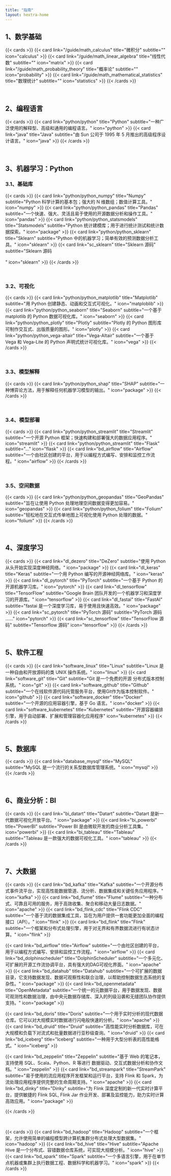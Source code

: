 ```yaml
---
title: "指南"
layout: hextra-home
---
```





## 1、数学基础

{{< cards >}}
  {{< card link="/guide/math_calculus" title="微积分"  subtitle="" icon="calculus" >}}
  {{< card link="/guide/math_linear_algebra" title="线性代数"  subtitle="" icon="matrix" >}}
  {{< card link="/guide/math_probability_theory" title="概率论"  subtitle="" icon="probability" >}}
  {{< card link="/guide/math_mathematical_statistics" title="数理统计" subtitle="" icon="statistics" >}}
{{< /cards >}}


<br>

## 2、编程语言

{{< cards >}}
  {{< card link="python/python" title="Python" subtitle="一种广泛使用的解释型、高级和通用的编程语言。" icon="python" >}}
  {{< card link="java" title="Java" subtitle="由 Sun 公司于 1995 年 5 月推出的高级程序设计语言。" icon="java" >}}
{{< /cards >}}

<br>




## 3、机器学习：Python

### 3.1、基础库

{{< cards >}}
  {{< card link="python/python_numpy" title="Numpy" subtitle="Python 科学计算的基本包；强大的 N 维数组；数值计算工具。" icon="numpy" >}}
  {{< card link="python/python_pandas" title="Pandas" subtitle="一个快速、强大、灵活且易于使用的开源数据分析和操作工具。" icon="pandas" >}}
  {{< card link="python/python_statsmodels" title="Statsmodels" subtitle="Python 统计建模库；用于进行统计测试和统计数据探索。" icon="package" >}}
  {{< card link="python/python_sklearn" title="Sklearn" subtitle="Python 中的机器学习；简单有效的预测数据分析工具。" icon="sklearn" >}}
  {{< card link="sc_sklearn" title="Sklearn 源码" subtitle="Sklearn 源码<br><br>" icon="sklearn" >}}
{{< /cards >}}

<br>

### 3.2、可视化

{{< cards >}}
  {{< card link="python/python_matplotlib" title="Matplotlib" subtitle="用 Python 创建静态、动画和交互式可视化。" icon="matploblib" >}}
  {{< card link="python/python_seaborn" title="Seaborn" subtitle="一个基于 matplotlib 的 Python 数据可视化库。" icon="seaborn" >}}
  {{< card link="python/python_plotly" title="Plotly" subtitle="Plotly 的 Python 图形库可制作交互式、出版质量的图形。" icon="plotly" >}}
  {{< card link="python/python_vega-altair" title="Vega-Altair" subtitle="一个基于 Vega 和 Vega-Lite 的 Python 声明式统计可视化库。" icon="vega" >}}
{{< /cards >}}

<br>

### 3.3、模型解释

{{< cards >}}
  {{< card link="python/python_shap" title="SHAP" subtitle="一种博弈论方法，用于解释任何机器学习模型的输出。" icon="package" >}}
{{< /cards >}}

<br>

### 3.4、模型部署

{{< cards >}}
  {{< card link="python/python_streamlit" title="Streamlit" subtitle="一个开源 Python 框架；快速构建和部署强大的数据应用程序。" icon="streamlit" >}}
  {{< card link="python/python_streamlit" title="Flask" subtitle="..." icon="flask" >}}
  {{< card link="bd_airflow" title="Airflow" subtitle="一个由社区创建的平台，用于以编程方式编写、安排和监控工作流程。" icon="airflow" >}}
{{< /cards >}}

<br>

### 3.5、空间数据

{{< cards >}}
  {{< card link="python/python_geopandas" title="GeoPandas" subtitle="旨在让使用 Python 处理地理空间数据变得更加容易。" icon="geopandas" >}}
  {{< card link="python/python_folium" title="Folium" subtitle="轻松地在交互式传单地图上可视化使用 Python 处理的数据。" icon="folium" >}}
{{< /cards >}}

<br>




## 4、深度学习

{{< cards >}}
  {{< card link="dl_dezero" title="DeZero" subtitle="使用 Python 从头开始实现深度神经网络。" icon="package" >}}
  {{< card link="dl_keras" title="Keras" subtitle="一个用 Python 编写的开源神经网络库。" icon="keras" >}}
  {{< card link="dl_pytorch" title="PyTorch" subtitle="一个基于 Python 的开源机器学习库。" icon="pytorch" >}}
  {{< card link="dl_tensorflow" title="TensorFlow" subtitle="Google Brain 团队开发的一个机器学习和深度学习的开源库。" icon="tensorflow" >}}
  {{< card link="dl_fastai" title="FastAI" subtitle="fastai 是一个深度学习库，易于使用且快速高效。" icon="package" >}}
  {{< card link="sc_pytorch" title="PyTorch 源码" subtitle="PyTorch 源码<br>......" icon="pytorch" >}}
  {{< card link="sc_tensorflow" title="TensorFlow 源码" subtitle="Tensorflow 源码" icon="tensorflow" >}}
{{< /cards >}}


<br>



## 5、软件工程

{{< cards >}}
  {{< card link="software_linux" title="Linux" subtitle="Linux 是一种自由和开放源码的类 UNIX 操作系统。" icon="linux" >}}
  {{< card link="software_git" title="Git" subtitle="Git 是一个免费的开源 分布式版本控制系统。" icon="git" >}}
  {{< card link="software_github" title="Github" subtitle="一个在线软件源代码托管服务平台，使用Git作为版本控制软件。" icon="github" >}}
  {{< card link="software_docker" title="Docker" subtitle="一个开源的应用容器引擎，基于 Go 语言。" icon="docker" >}}
  {{< card link="software_kubernetes" title="Kubernetes" subtitle="开源容器编排引擎，用于自动部署、扩展和管理容器化应用程序" icon="kubernetes" >}}
{{< /cards >}}

<br>


## 5、数据库

{{< cards >}}
  {{< card link="database_mysql" title="MySQL" subtitle="MySQL 是一个流行的关系型数据库管理系统。" icon="mysql" >}}
{{< /cards >}}

<br>


## 6、商业分析：BI

{{< cards >}}
  {{< card link="bi_datart" title="Datart" subtitle="Datart 是新一代数据可视化开放平台。" icon="package" >}}
  {{< card link="bi_powerbi" title="PowerBI" subtitle="Power BI 是由微软开发的商业分析工具集。" icon="powerbi" >}}
  {{< card link="bi_tableau" title="Tableau" subtitle="Tableau 是一款强大的数据可视化工具。" icon="tableau" >}}
{{< /cards >}}

<br>




## 7、大数据

{{< cards >}}
  {{< card link="bd_kafka" title="Kafka" subtitle="一个开源分布式事件流平台，实现高性能数据管道、流分析、数据集成和关键任务应用程序。" icon="kafka" >}}
  {{< card link="bd_flume" title="Flume" subtitle="一种分布式、可靠且可用的服务，用于高效收集、聚合和移动大量日志数据。" icon="apache" >}}
  {{< card link="bd_flink_cdc" title="Flink CDC" subtitle="一个基于流的数据集成工具，旨在为用户提供一套功能更加全面的编程接口（API）。" icon="flink" >}}
  {{< card link="bd_flink" title="Flink" subtitle="一个框架和分布式处理引擎，用于对无界和有界数据流进行有状态计算。" icon="flink" >}}
  
  {{< card link="bd_airflow" title="Airflow" subtitle="一个由社区创建的平台，用于以编程方式编写、安排和监控工作流程。" icon="airflow" >}}
  {{< card link="bd_dolphinscheduler" title="DolphinScheduler" subtitle="一个多元化、可扩展的开源工作流协调平台，具有强大的DAG可视化界面。" icon="apache" >}}
  {{< card link="bd_datahub" title="Datahub" subtitle="一个可扩展的数据目录，它支持数据发现、数据可观察性和联合治理，以帮助控制数据生态系统的复杂性。" icon="package" >}}
  {{< card link="bd_openmetadata" title="OpenMetadata" subtitle="一个统一的元数据平台，用于数据发现、数据可观测性和数据治理，由中央元数据存储库、深入的列级沿袭和无缝团队协作提供支持。" icon="package" >}}

  {{< card link="bd_doris" title="Doris" subtitle="一个用于实时分析的现代数据仓库。它可以对大规模实时数据进行闪电般快速的分析。" icon="apache" >}}
  {{< card link="bd_druid" title="Druid" subtitle="高性能实时分析数据库，可在大规模和负载下对流式和批量数据进行亚秒级查询。" icon="druid" >}}
  {{< card link="bd_iceberg" title="Iceberg" subtitle="一种用于大型分析表的高性能格式。" icon="iceberg" >}}

  {{< card link="bd_zeppelin" title="Zeppelin" subtitle="基于 Web 的笔记本，支持使用 SQL、Scala、Python、R 等进行 数据驱动、交互式数据分析和协作文档。" icon="zeppelin" >}}
  {{< card link="bd_streampark" title="StreamPark" subtitle="易于使用的流应用程序开发框架和运行平台，支持 Flink 和 Spark，为流处理应用程序提供完整的生命周期支持。" icon="apache" >}}
  {{< card link="bd_dinky" title="Dinky" subtitle="为 Flink 深度定制的新一代实时计算平台，提供敏捷的 Flink SQL, Flink Jar 作业开发、部署及监控能力，助力实时计算高效应用。" icon="package" >}}

{{< /cards >}}


<br>


{{< cards >}}
  {{< card link="bd_hadoop" title="Hadoop" subtitle="一个框架，允许使用简单的编程模型跨计算机集群分布式处理大型数据集。" icon="hadoop" >}}
  {{< card link="bd_hive" title="Hive" subtitle="Apache Hive 是一个分布式、容错数据仓库系统，可实现大规模分析。" icon="hive" >}}
  {{< card link="bd_spark" title="Spark" subtitle="一个多语言引擎，用于在单节点机器或集群上执行数据工程、数据科学和机器学习。" icon="spark" >}}
{{< /cards >}}


<br><br><br>







